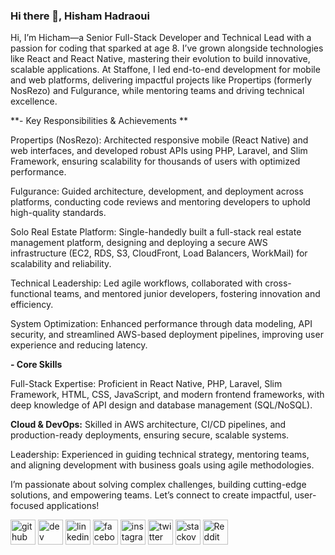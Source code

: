 ### Hi there 👋, Hisham Hadraoui

Hi, I’m Hicham—a Senior Full-Stack Developer and Technical Lead with a passion for coding that sparked at age 8. I’ve grown alongside technologies like React and React Native, mastering their evolution to build innovative, scalable applications. At Staffone, I led end-to-end development for mobile and web platforms, delivering impactful projects like Propertips (formerly NosRezo) and Fulgurance, while mentoring teams and driving technical excellence.

**- Key Responsibilities & Achievements **

Propertips (NosRezo): Architected responsive mobile (React Native) and web interfaces, and developed robust APIs using PHP, Laravel, and Slim Framework, ensuring scalability for thousands of users with optimized performance.

Fulgurance: Guided architecture, development, and deployment across platforms, conducting code reviews and mentoring developers to uphold high-quality standards.

Solo Real Estate Platform: Single-handedly built a full-stack real estate management platform, designing and deploying a secure AWS infrastructure (EC2, RDS, S3, CloudFront, Load Balancers, WorkMail) for scalability and reliability.

Technical Leadership: Led agile workflows, collaborated with cross-functional teams, and mentored junior developers, fostering innovation and efficiency.

System Optimization: Enhanced performance through data modeling, API security, and streamlined AWS-based deployment pipelines, improving user experience and reducing latency.

**- Core Skills**

Full-Stack Expertise: Proficient in React Native, PHP, Laravel, Slim Framework, HTML, CSS, JavaScript, and modern frontend frameworks, with deep knowledge of API design and database management (SQL/NoSQL).

**Cloud & DevOps:** Skilled in AWS architecture, CI/CD pipelines, and production-ready deployments, ensuring secure, scalable systems.

Leadership: Experienced in guiding technical strategy, mentoring teams, and aligning development with business goals using agile methodologies.

I’m passionate about solving complex challenges, building cutting-edge solutions, and empowering teams. Let’s connect to create impactful, user-focused applications!


[<img src='https://cdn.jsdelivr.net/npm/simple-icons@3.0.1/icons/github.svg' alt='github' height='40'>](https://github.com/hishamhadraoui)  [<img src='https://cdn.jsdelivr.net/npm/simple-icons@3.0.1/icons/dev-dot-to.svg' alt='dev' height='40'>](https://dev.to/hishamhadraoui)  [<img src='https://cdn.jsdelivr.net/npm/simple-icons@3.0.1/icons/linkedin.svg' alt='linkedin' height='40'>](https://www.linkedin.com/in/hishamhadraoui/)  [<img src='https://cdn.jsdelivr.net/npm/simple-icons@3.0.1/icons/facebook.svg' alt='facebook' height='40'>](https://www.facebook.com/itshishamthough)  [<img src='https://cdn.jsdelivr.net/npm/simple-icons@3.0.1/icons/instagram.svg' alt='instagram' height='40'>](https://www.instagram.com/justhishaam/)  [<img src='https://cdn.jsdelivr.net/npm/simple-icons@3.0.1/icons/twitter.svg' alt='twitter' height='40'>](https://twitter.com/hishamhadraoui)  [<img src='https://cdn.jsdelivr.net/npm/simple-icons@3.0.1/icons/stackoverflow.svg' alt='stackoverflow' height='40'>](https://stackoverflow.com/users/8140841)  [<img src='https://cdn.jsdelivr.net/npm/simple-icons@3.0.1/icons/reddit.svg' alt='Reddit' height='40'>](https://www.reddit.com/user/hishamhadraoui)  
